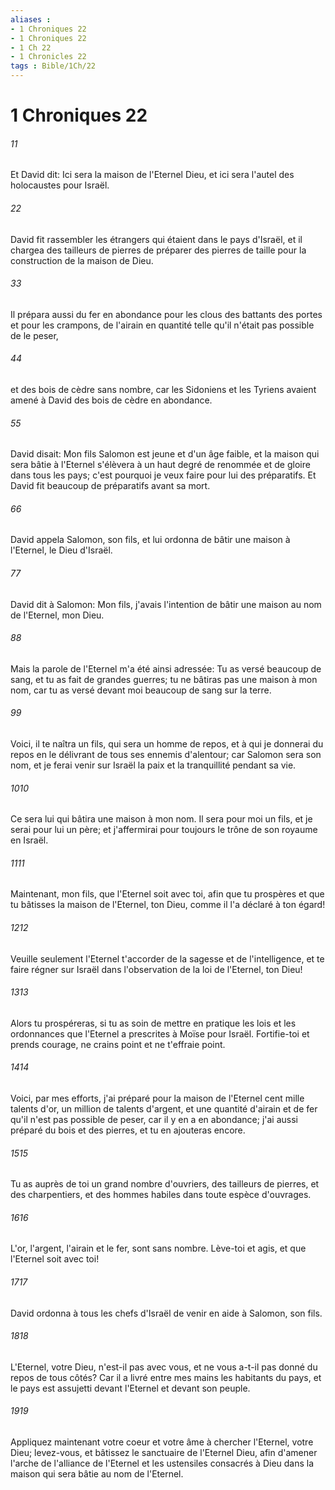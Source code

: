 ```yaml
---
aliases : 
- 1 Chroniques 22
- 1 Chroniques 22
- 1 Ch 22
- 1 Chronicles 22
tags : Bible/1Ch/22
---
```


# 1 Chroniques 22

###### 11
Et David dit: Ici sera la maison de l'Eternel Dieu, et ici sera l'autel des holocaustes pour Israël.
###### 22
David fit rassembler les étrangers qui étaient dans le pays d'Israël, et il chargea des tailleurs de pierres de préparer des pierres de taille pour la construction de la maison de Dieu.
###### 33
Il prépara aussi du fer en abondance pour les clous des battants des portes et pour les crampons, de l'airain en quantité telle qu'il n'était pas possible de le peser,
###### 44
et des bois de cèdre sans nombre, car les Sidoniens et les Tyriens avaient amené à David des bois de cèdre en abondance.
###### 55
David disait: Mon fils Salomon est jeune et d'un âge faible, et la maison qui sera bâtie à l'Eternel s'élèvera à un haut degré de renommée et de gloire dans tous les pays; c'est pourquoi je veux faire pour lui des préparatifs. Et David fit beaucoup de préparatifs avant sa mort.
###### 66
David appela Salomon, son fils, et lui ordonna de bâtir une maison à l'Eternel, le Dieu d'Israël.
###### 77
David dit à Salomon: Mon fils, j'avais l'intention de bâtir une maison au nom de l'Eternel, mon Dieu.
###### 88
Mais la parole de l'Eternel m'a été ainsi adressée: Tu as versé beaucoup de sang, et tu as fait de grandes guerres; tu ne bâtiras pas une maison à mon nom, car tu as versé devant moi beaucoup de sang sur la terre.
###### 99
Voici, il te naîtra un fils, qui sera un homme de repos, et à qui je donnerai du repos en le délivrant de tous ses ennemis d'alentour; car Salomon sera son nom, et je ferai venir sur Israël la paix et la tranquillité pendant sa vie.
###### 1010
Ce sera lui qui bâtira une maison à mon nom. Il sera pour moi un fils, et je serai pour lui un père; et j'affermirai pour toujours le trône de son royaume en Israël.
###### 1111
Maintenant, mon fils, que l'Eternel soit avec toi, afin que tu prospères et que tu bâtisses la maison de l'Eternel, ton Dieu, comme il l'a déclaré à ton égard!
###### 1212
Veuille seulement l'Eternel t'accorder de la sagesse et de l'intelligence, et te faire régner sur Israël dans l'observation de la loi de l'Eternel, ton Dieu!
###### 1313
Alors tu prospéreras, si tu as soin de mettre en pratique les lois et les ordonnances que l'Eternel a prescrites à Moïse pour Israël. Fortifie-toi et prends courage, ne crains point et ne t'effraie point.
###### 1414
Voici, par mes efforts, j'ai préparé pour la maison de l'Eternel cent mille talents d'or, un million de talents d'argent, et une quantité d'airain et de fer qu'il n'est pas possible de peser, car il y en a en abondance; j'ai aussi préparé du bois et des pierres, et tu en ajouteras encore.
###### 1515
Tu as auprès de toi un grand nombre d'ouvriers, des tailleurs de pierres, et des charpentiers, et des hommes habiles dans toute espèce d'ouvrages.
###### 1616
L'or, l'argent, l'airain et le fer, sont sans nombre. Lève-toi et agis, et que l'Eternel soit avec toi!
###### 1717
David ordonna à tous les chefs d'Israël de venir en aide à Salomon, son fils.
###### 1818
L'Eternel, votre Dieu, n'est-il pas avec vous, et ne vous a-t-il pas donné du repos de tous côtés? Car il a livré entre mes mains les habitants du pays, et le pays est assujetti devant l'Eternel et devant son peuple.
###### 1919
Appliquez maintenant votre coeur et votre âme à chercher l'Eternel, votre Dieu; levez-vous, et bâtissez le sanctuaire de l'Eternel Dieu, afin d'amener l'arche de l'alliance de l'Eternel et les ustensiles consacrés à Dieu dans la maison qui sera bâtie au nom de l'Eternel.
